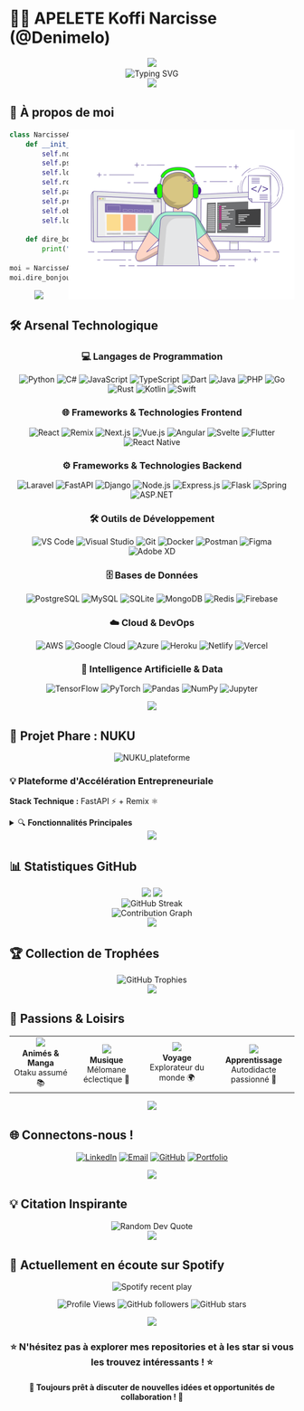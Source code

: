 # 👨‍💻 APELETE Koffi Narcisse (@Denimelo)

<div align="center">
  <img src="https://capsule-render.vercel.app/api?type=waving&color=gradient&customColorList=0,2,2,5,30&height=300&section=header&text=Développeur%20Fullstack&fontSize=50&fontAlignY=38&desc=Créateur%20d'expériences%20numériques%20innovantes&descAlignY=51&descAlign=50&animation=twinkling" />
</div>

<div align="center">
  <img src="https://readme-typing-svg.herokuapp.com?font=Fira+Code&size=28&duration=3000&pause=1000&color=00D9FF&center=true&vCenter=true&multiline=true&width=600&height=100&lines=🚀+Développeur+Fullstack;🎨+UI%2FUX+Designer;📊+Data+Analyst;🤖+Passionné+d'IA+%26+DevOps;🌍+Basé+à+Lomé%2C+Togo" alt="Typing SVG" />
</div>

<div align="center">
  <img src="https://user-images.githubusercontent.com/73097560/115834477-dbab4500-a447-11eb-908a-139a6edaec5c.gif">
</div>

## 🌟 À propos de moi

<img align="right" alt="Coding" width="400" src="https://raw.githubusercontent.com/devSouvik/devSouvik/master/gif3.gif">

```python
class NarcisseAPELETE:
    def __init__(self):
        self.nom = "APELETE Koffi Narcisse"
        self.pseudo = "Denimelo"
        self.localisation = "Lomé, Togo 🇹🇬"
        self.role = "Développeur Fullstack"
        self.passions = ["IA", "Web Dev", "Mobile", "DevOps", "UI/UX", "Data"]
        self.projet_actuel = "NUKU - Plateforme d'accélération"
        self.objectif = "Apprendre & Collaborer"
        self.loisirs = ["Animés", "Manga", "Musique", "Voyage"]
    
    def dire_bonjour(self):
        print("Salut ! Prêt à créer quelque chose d'incroyable ensemble ? 🚀")

moi = NarcisseAPELETE()
moi.dire_bonjour()
```

<div align="center">
  <img src="https://user-images.githubusercontent.com/73097560/115834477-dbab4500-a447-11eb-908a-139a6edaec5c.gif">
</div>

## 🛠️ Arsenal Technologique

<div align="center">

### 💻 Langages de Programmation
![Python](https://img.shields.io/badge/Python-FFD43B?style=for-the-badge&logo=python&logoColor=blue)
![C#](https://img.shields.io/badge/C%23-239120?style=for-the-badge&logo=c-sharp&logoColor=white)
![JavaScript](https://img.shields.io/badge/JavaScript-323330?style=for-the-badge&logo=javascript&logoColor=F7DF1E)
![TypeScript](https://img.shields.io/badge/TypeScript-007ACC?style=for-the-badge&logo=typescript&logoColor=white)
![Dart](https://img.shields.io/badge/Dart-0175C2?style=for-the-badge&logo=dart&logoColor=white)
![Java](https://img.shields.io/badge/Java-ED8B00?style=for-the-badge&logo=openjdk&logoColor=white)
![PHP](https://img.shields.io/badge/PHP-777BB4?style=for-the-badge&logo=php&logoColor=white)
![Go](https://img.shields.io/badge/Go-00ADD8?style=for-the-badge&logo=go&logoColor=white)
![Rust](https://img.shields.io/badge/Rust-000000?style=for-the-badge&logo=rust&logoColor=white)
![Kotlin](https://img.shields.io/badge/Kotlin-0095D5?style=for-the-badge&logo=kotlin&logoColor=white)
![Swift](https://img.shields.io/badge/Swift-FA7343?style=for-the-badge&logo=swift&logoColor=white)

### 🌐 Frameworks & Technologies Frontend
![React](https://img.shields.io/badge/React-20232A?style=for-the-badge&logo=react&logoColor=61DAFB)
![Remix](https://img.shields.io/badge/Remix-000000?style=for-the-badge&logo=remix&logoColor=white)
![Next.js](https://img.shields.io/badge/next.js-000000?style=for-the-badge&logo=nextdotjs&logoColor=white)
![Vue.js](https://img.shields.io/badge/Vue.js-35495E?style=for-the-badge&logo=vuedotjs&logoColor=4FC08D)
![Angular](https://img.shields.io/badge/Angular-DD0031?style=for-the-badge&logo=angular&logoColor=white)
![Svelte](https://img.shields.io/badge/Svelte-4A4A55?style=for-the-badge&logo=svelte&logoColor=FF3E00)
![Flutter](https://img.shields.io/badge/Flutter-02569B?style=for-the-badge&logo=flutter&logoColor=white)
![React Native](https://img.shields.io/badge/React_Native-20232A?style=for-the-badge&logo=react&logoColor=61DAFB)

### ⚙️ Frameworks & Technologies Backend
![Laravel](https://img.shields.io/badge/Laravel-FF2D20?style=for-the-badge&logo=laravel&logoColor=white)
![FastAPI](https://img.shields.io/badge/FastAPI-005571?style=for-the-badge&logo=fastapi)
![Django](https://img.shields.io/badge/Django-092E20?style=for-the-badge&logo=django&logoColor=green)
![Node.js](https://img.shields.io/badge/Node.js-339933?style=for-the-badge&logo=nodedotjs&logoColor=white)
![Express.js](https://img.shields.io/badge/Express.js-000000?style=for-the-badge&logo=express&logoColor=white)
![Flask](https://img.shields.io/badge/Flask-000000?style=for-the-badge&logo=flask&logoColor=white)
![Spring](https://img.shields.io/badge/Spring-6DB33F?style=for-the-badge&logo=spring&logoColor=white)
![ASP.NET](https://img.shields.io/badge/.NET-512BD4?style=for-the-badge&logo=dotnet&logoColor=white)

### 🛠️ Outils de Développement
![VS Code](https://img.shields.io/badge/VSCode-0078D4?style=for-the-badge&logo=visual%20studio%20code&logoColor=white)
![Visual Studio](https://img.shields.io/badge/Visual_Studio-5C2D91?style=for-the-badge&logo=visual%20studio&logoColor=white)
![Git](https://img.shields.io/badge/GIT-E44C30?style=for-the-badge&logo=git&logoColor=white)
![Docker](https://img.shields.io/badge/Docker-2CA5E0?style=for-the-badge&logo=docker&logoColor=white)
![Postman](https://img.shields.io/badge/Postman-FF6C37?style=for-the-badge&logo=postman&logoColor=white)
![Figma](https://img.shields.io/badge/Figma-F24E1E?style=for-the-badge&logo=figma&logoColor=white)
![Adobe XD](https://img.shields.io/badge/Adobe%20XD-470137?style=for-the-badge&logo=Adobe%20XD&logoColor=#FF61F6)

### 🗄️ Bases de Données
![PostgreSQL](https://img.shields.io/badge/PostgreSQL-316192?style=for-the-badge&logo=postgresql&logoColor=white)
![MySQL](https://img.shields.io/badge/MySQL-005C84?style=for-the-badge&logo=mysql&logoColor=white)
![SQLite](https://img.shields.io/badge/SQLite-07405E?style=for-the-badge&logo=sqlite&logoColor=white)
![MongoDB](https://img.shields.io/badge/MongoDB-4EA94B?style=for-the-badge&logo=mongodb&logoColor=white)
![Redis](https://img.shields.io/badge/redis-%23DD0031.svg?&style=for-the-badge&logo=redis&logoColor=white)
![Firebase](https://img.shields.io/badge/firebase-ffca28?style=for-the-badge&logo=firebase&logoColor=black)

### ☁️ Cloud & DevOps
![AWS](https://img.shields.io/badge/Amazon_AWS-FF9900?style=for-the-badge&logo=amazonaws&logoColor=white)
![Google Cloud](https://img.shields.io/badge/Google_Cloud-4285F4?style=for-the-badge&logo=google-cloud&logoColor=white)
![Azure](https://img.shields.io/badge/microsoft%20azure-0089D0?style=for-the-badge&logo=microsoft-azure&logoColor=white)
![Heroku](https://img.shields.io/badge/Heroku-430098?style=for-the-badge&logo=heroku&logoColor=white)
![Netlify](https://img.shields.io/badge/Netlify-00C7B7?style=for-the-badge&logo=netlify&logoColor=white)
![Vercel](https://img.shields.io/badge/Vercel-000000?style=for-the-badge&logo=vercel&logoColor=white)

### 🤖 Intelligence Artificielle & Data
![TensorFlow](https://img.shields.io/badge/TensorFlow-FF6F00?style=for-the-badge&logo=tensorflow&logoColor=white)
![PyTorch](https://img.shields.io/badge/PyTorch-EE4C2C?style=for-the-badge&logo=pytorch&logoColor=white)
![Pandas](https://img.shields.io/badge/Pandas-2C2D72?style=for-the-badge&logo=pandas&logoColor=white)
![NumPy](https://img.shields.io/badge/Numpy-777BB4?style=for-the-badge&logo=numpy&logoColor=white)
![Jupyter](https://img.shields.io/badge/Jupyter-F37626.svg?&style=for-the-badge&logo=Jupyter&logoColor=white)

</div>

<div align="center">
  <img src="https://user-images.githubusercontent.com/73097560/115834477-dbab4500-a447-11eb-908a-139a6edaec5c.gif">
</div>

## 🚀 Projet Phare : NUKU

<div align="center">
  <img src="https://github-readme-stats.vercel.app/api/pin/?username=Denimelo&repo=nuku&theme=tokyonight&hide_border=true&border_radius=10" alt="NUKU_plateforme" />
</div>

### 💡 Plateforme d'Accélération Entrepreneuriale
**Stack Technique :** FastAPI ⚡ + Remix ⚛️

<details>
<summary>🔍 <b>Fonctionnalités Principales</b></summary>

- 👥 **Gestion Multi-Rôles** : Admin, Expert, Entrepreneur
- 📋 **Onboarding Intelligent** : Inscription guidée des entrepreneurs
- 🔄 **Système d'Interactions** : Messagerie et collaboration
- ✅ **Workflow de Validation** : Process d'approbation structuré
- 📊 **Dashboard Analytics** : Métriques en temps réel
- 🔒 **Authentification JWT** : Sécurité avancée
- 🌐 **API RESTful** : Architecture scalable

</details>

<div align="center">
  <img src="https://user-images.githubusercontent.com/73097560/115834477-dbab4500-a447-11eb-908a-139a6edaec5c.gif">
</div>

## 📊 Statistiques GitHub

<div align="center">
  <img height="180em" src="https://github-readme-stats.vercel.app/api?username=Denimelo&show_icons=true&theme=tokyonight&include_all_commits=true&count_private=true&hide_border=true&border_radius=10"/>
  <img height="180em" src="https://github-readme-stats.vercel.app/api/top-langs/?username=Denimelo&layout=compact&langs_count=8&theme=tokyonight&hide_border=true&border_radius=10"/>
</div>

<div align="center">
  <img src="https://github-readme-streak-stats.herokuapp.com/?user=Denimelo&theme=tokyonight&hide_border=true&border_radius=10" alt="GitHub Streak" />
</div>

<div align="center">
  <img src="https://github-readme-activity-graph.vercel.app/graph?username=Denimelo&theme=tokyo-night&bg_color=1a1b27&hide_border=true&border_radius=10" alt="Contribution Graph" />
</div>

<div align="center">
  <img src="https://user-images.githubusercontent.com/73097560/115834477-dbab4500-a447-11eb-908a-139a6edaec5c.gif">
</div>

## 🏆 Collection de Trophées

<div align="center">
  <img src="https://github-profile-trophy.vercel.app/?username=Denimelo&theme=tokyonight&no-frame=true&no-bg=true&margin-w=4&row=2&column=4" alt="GitHub Trophies" />
</div>

<div align="center">
  <img src="https://user-images.githubusercontent.com/73097560/115834477-dbab4500-a447-11eb-908a-139a6edaec5c.gif">
</div>

## 🎯 Passions & Loisirs

<table align="center">
  <tr>
    <td align="center" width="200">
      <img src="https://media.giphy.com/media/LmNwrBhejkK9EFP504/giphy.gif" width="80"/>
      <br><strong>Animés & Manga</strong>
      <br>Otaku assumé 📚
    </td>
    <td align="center" width="200">
      <img src="https://media.giphy.com/media/fAnzw6YK33jMwzp5wp/giphy.gif" width="80"/>
      <br><strong>Musique</strong>
      <br>Mélomane éclectique 🎵
    </td>
    <td align="center" width="200">
      <img src="https://media.giphy.com/media/3oKIPnAiaMCws8nOsE/giphy.gif" width="80"/>
      <br><strong>Voyage</strong>
      <br>Explorateur du monde 🌍
    </td>
    <td align="center" width="200">
      <img src="https://media.giphy.com/media/LaVp0AyqR5bGsC5Cbm/giphy.gif" width="80"/>
      <br><strong>Apprentissage</strong>
      <br>Autodidacte passionné 🧠
    </td>
  </tr>
</table>

<div align="center">
  <img src="https://user-images.githubusercontent.com/73097560/115834477-dbab4500-a447-11eb-908a-139a6edaec5c.gif">
</div>

## 🌐 Connectons-nous !

<div align="center">

[![LinkedIn](https://img.shields.io/badge/LinkedIn-0077B5?style=for-the-badge&logo=linkedin&logoColor=white&labelColor=0077B5)](https://www.linkedin.com/in/narcisse-apelete-a0196329a/)
[![Email](https://img.shields.io/badge/Email-EA4335?style=for-the-badge&logo=gmail&logoColor=white&labelColor=EA4335)](mailto:narcisseapelete11@gmail.com)
[![GitHub](https://img.shields.io/badge/GitHub-181717?style=for-the-badge&logo=github&logoColor=white&labelColor=181717)](https://github.com/Denimelo)
[![Portfolio](https://img.shields.io/badge/Portfolio-FF5722?style=for-the-badge&logo=google-chrome&logoColor=white&labelColor=FF5722)](#)

</div>

<div align="center">
  <img src="https://user-images.githubusercontent.com/73097560/115834477-dbab4500-a447-11eb-908a-139a6edaec5c.gif">
</div>

## 💡 Citation Inspirante

<div align="center">
  <img src="https://quotes-github-readme.vercel.app/api?type=horizontal&theme=tokyonight&border=true" alt="Random Dev Quote"/>
</div>

<div align="center">
  <img src="https://user-images.githubusercontent.com/73097560/115834477-dbab4500-a447-11eb-908a-139a6edaec5c.gif">
</div>

## 🎵 Actuellement en écoute sur Spotify

<div align="center">
  <img src="https://spotify-recently-played-readme.vercel.app/api?user=spotify_username&count=1" alt="Spotify recent play" />
</div>

<div align="center">
  
![Profile Views](https://komarev.com/ghpvc/?username=Denimelo&color=blueviolet&style=for-the-badge&label=VISITEURS)
![GitHub followers](https://img.shields.io/github/followers/Denimelo?logo=GitHub&style=for-the-badge&color=blue&labelColor=black)
![GitHub stars](https://img.shields.io/github/stars/Denimelo?affiliations=OWNER%2CCOLLABORATOR&logo=GitHub&style=for-the-badge&color=yellow&labelColor=black)

</div>

<div align="center">
  <img src="https://capsule-render.vercel.app/api?type=waving&color=gradient&customColorList=0,2,2,5,30&height=150&section=footer&animation=twinkling" />
</div>

<div align="center">
  <h3>⭐ N'hésitez pas à explorer mes repositories et à les star si vous les trouvez intéressants ! ⭐</h3>
  <h4>💬 Toujours prêt à discuter de nouvelles idées et opportunités de collaboration ! 🤝</h4>
</div>
